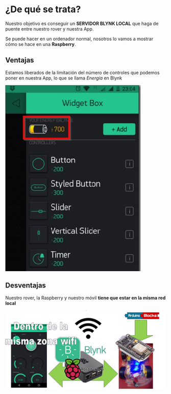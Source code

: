 # ¿De qué se trata?

Nuestro objetivo es conseguir un **SERVIDOR BLYNK LOCAL** que haga de puente entre nuestro rover y nuestra App.

Se puede hacer en un ordenador normal, nosotros lo vamos a mostrar cómo se hace en una **Raspberry**.

## Ventajas

Estamos liberados de la limitación del número de controles que podemos poner en nuestra App, lo que se llama *Energía* en Blynk

![](/assets/avanzado1.jpg)

## Desventajas

Nuestro rover, la Raspberry y nuestro móvil **tiene que estar en la misma red local**

![](/assets/esquema2.gif)
